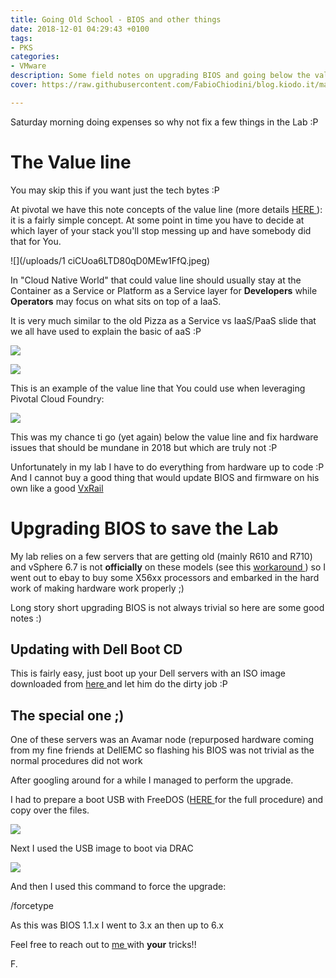 ```yaml
---
title: Going Old School - BIOS and other things
date: 2018-12-01 04:29:43 +0100
tags:
- PKS
categories:
- VMware
description: Some field notes on upgrading BIOS and going below the value line
cover: https://raw.githubusercontent.com/FabioChiodini/blog.kiodo.it/master/images/BIOS.jpg

---
```

Saturday morning doing expenses so why not fix a few things in the Lab :P

# The Value line

You may skip this if you want just the tech bytes :P

At pivotal we have this note concepts of the value line (more details [HERE ](https://content.pivotal.io/blog/automated-ops-freedom-to-innovate-part-2)): it is a fairly simple concept. At some point in time you have to decide at which layer of your stack you'll stop messing up and have somebody did that for You.

![](/uploads/1 ciCUoa6LTD80qD0MEw1FfQ.jpeg)

In "Cloud Native World" that could value line should usually stay at the Container as a Service or Platform as a Service layer for **Developers** while **Operators** may focus on what sits on top of a IaaS.

It is very much similar to the old Pizza as a Service vs IaaS/PaaS slide that we all have used to explain the basic of aaS :P

![](/uploads/pizzatru.jpg)

![](/uploads/Pizza.jpg)

This is an example of the value line that You could use when leveraging Pivotal Cloud Foundry:

![](/uploads/valueLine.png)

This was my chance ti go (yet again) below the value line and fix hardware issues  that should be mundane in 2018 but which are truly not :P

Unfortunately in my lab I have to do everything from hardware up to code :P And I cannot buy a good thing that would update BIOS and firmware on his own like a good [VxRail](https://content.pivotal.io/blog/automated-ops-freedom-to-innovate-part-2)

# Upgrading BIOS to save the Lab

My lab relies on a few servers that are getting old (mainly R610 and R710) and vSphere 6.7 is not **officially** on these models (see this [workaround ](https://www.thehumblelab.com/vsphere-67-homelabs-unsupported-cpu/)) so I went out to ebay to buy some X56xx processors and embarked in the hard work of making hardware work properly ;)

Long story short upgrading BIOS is not always trivial so here are some good notes :)

## Updating with Dell Boot CD

This is fairly easy, just boot up your Dell servers with an ISO image downloaded from [here ](https://www.dell.com/support/article/it/it/itbsdt1/sln296511/updating-dell-poweredge-servers-via-bootable-media-iso?lang=en)and let him do the dirty job :P

## The special one ;)

One of these servers was an Avamar node (repurposed hardware coming from my fine friends at DellEMC so flashing his BIOS was not trivial as the normal procedures did not work

After googling around for a while I managed to perform the upgrade.

I had to prepare a boot USB with FreeDOS ([HERE ](https://pingtool.org/bootable-dos-iso-bios-upgrade/)for the full procedure) and copy over the files.

![](/uploads/BiosR710-3.png)

Next I used the USB image to boot via DRAC

![](/uploads/BiosUpgradeR710.png)

And then I used this command to force the upgrade:

/forcetype

As this was BIOS 1.1.x I went to 3.x an then up to 6.x

Feel free to reach out to [me ](@FabioChiodini)with **your** tricks!!

F.